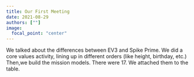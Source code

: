 ```yaml
---
title: Our First Meeting
date: 2021-08-29
authors: [""]
image:
  focal_point: "center"
---
```


We talked about the differences between EV3 and Spike Prime. We did a core values activity, lining up in different orders (like height, birthday, etc.) Then,we build the mission models. There were 17. We attached them to the table.

